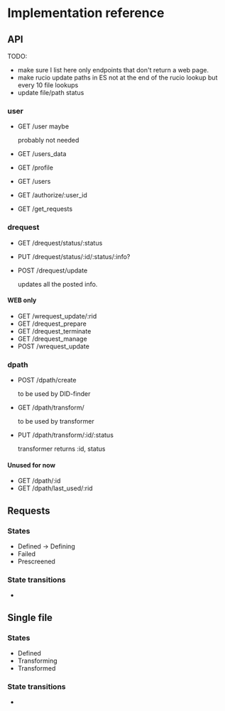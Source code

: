 # Implementation reference

## API

TODO: 
* make sure I list here only endpoints that don't return a web page.
* make rucio update paths in ES not at the end of the rucio lookup but every 10 file lookups
* update file/path status

### user

* GET /user maybe 

    probably not needed

* GET /users_data


* GET /profile
* GET /users
* GET /authorize/:user_id
* GET /get_requests

### drequest

* GET /drequest/status/:status
* PUT /drequest/status/:id/:status/:info?
* POST /drequest/update

    updates all the posted info.

#### WEB only
* GET /wrequest_update/:rid 
* GET /drequest_prepare
* GET /drequest_terminate
* GET /drequest_manage
* POST /wrequest_update

### dpath

* POST /dpath/create

    to be used by DID-finder

* GET /dpath/transform/

    to be used by transformer

* PUT /dpath/transform/:id/:status

    transformer returns :id, status

#### Unused for now
* GET /dpath/:id
* GET /dpath/last_used/:rid

## Requests 

### States 

* Defined -> Defining
* Failed
* Prescreened


### State transitions

* 

## Single file 


### States 

* Defined
* Transforming
* Transformed

### State transitions

*

